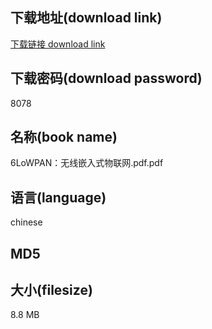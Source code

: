 ## 下载地址(download link)
[下载链接 download link](https://tutu365.netlify.app/?s=6LoWPAN%EF%BC%9A%E6%97%A0%E7%BA%BF%E5%B5%8C%E5%85%A5%E5%BC%8F%E7%89%A9%E8%81%94%E7%BD%91.pdf)

## 下载密码(download password)
8078

## 名称(book name)
6LoWPAN：无线嵌入式物联网.pdf.pdf

## 语言(language)
chinese

## MD5


## 大小(filesize)
8.8 MB

